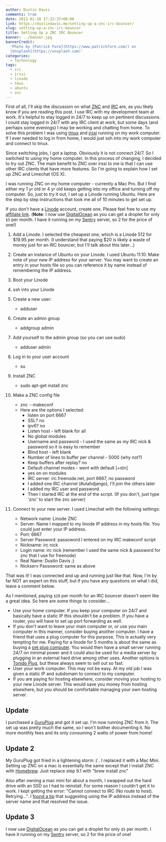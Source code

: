 ```yaml
---
author: Dustin Davis
comments: true
date: 2012-01-20 17:22:37+00:00
link: https://dustindavis.me/setting-up-a-znc-irc-bouncer/
slug: setting-up-a-znc-irc-bouncer
title: Setting Up a ZNC IRC Bouncer
banner: ../banner.jpg
bannerCredit:
  'Photo by [Patrick Fore](https://www.patrickfore.com/) on
  [Unsplash](https://unsplash.com)'
categories:
  - Technology
tags:
  - irc
  - irssi
  - linode
  - tmux
  - ubuntu
  - znc
---
```


First of all, I'll skip the discussion on what [ZNC](http://wiki.znc.in/ZNC) and
[IRC](http://en.wikipedia.org/wiki/Internet_Relay_Chat) are, as you likely know
if you are reading this post. I use IRC with my development team at work. It's
helpful to stay logged in 24/7 to keep up on pertinent discussions. I could stay
logged in 24/7 with any IRC client at work, but some days (and perhaps some
evenings) I may be working and chatting from home. To solve this problem I was
using [tmux](http://tmux.sourceforge.net/) and [irssi](http://irssi.org/)
running on my work computer. If I ever needed to log in from home, I would just
ssh into my work computer and connect to tmux.

Since switching jobs, I got a laptop. Obviously it is not connect 24/7. So I
switched to using my home computer. In this process of changing, I decided to
try out ZNC. The main benefit to ZNC over irssi to me is that I can use other
IRC clients that have more features. So I'm going to explain how I set up ZNC
and Limechat (OS X).

I was running ZNC on my home computer - currently a Mac Pro. But I find either
my 1 yr old or 4 yr old keeps getting into my office and turning off my
computer. So, just to try it out, I set up a Linode running Ubuntu. Here are the
step by step instructions that took me all of 10 minutes to get set up.

If you don't have a
[Linode](http://www.linode.com/?r=0e672eb6d53973f0ac51b6d8e95a067f55a676bb)
account, create one. Please feel free to use my
[affiliate link](http://www.linode.com/?r=0e672eb6d53973f0ac51b6d8e95a067f55a676bb).
(**Note**: I now use
[DigitalOcean](https://www.digitalocean.com/?refcode=f1688368903d) as you can
get a droplet for only `$5` per month. I have it running on my
[Sentry](http://dustindavis.me/setting-up-your-own-sentry-server.html) server,
so 2 for the price of one!)

1. Add a Linode. I selected the cheapest one, which is a Linode 512 for
   $19.95 per month. (I understand that paying $20 is likely a waste of money
   just for an IRC bouncer, but I'll talk about this later...)

2. Create an instance of Ubuntu on your Linode. I used Ubuntu 11.10. Make note
   of your new IP address for your server. You may want to create an entry in
   your hosts file so you can reference it by name instead of remembering the IP
   address.
3. Boot your Linode
4. ssh into your Linode
5. Create a new user:
   - adduser <username>
6. Create an admin group
   - addgroup admin
7. Add yourself to the admin group (so you can use sudo)
   - adduser <username> admin
8. Log in to your user account
   - su <username>
9. Install ZNC
   - sudo apt-get install znc
10. Make a ZNC config file
    - znc --makeconf
    - Here are the options I selected:
      - listen on port 6667
      - SSL? no
      - ipv6? no
      - Listen host - left blank for all
      - No global modules
      - Username and password - I used the same as my IRC nick & password so it
        is easy to remember
      - Blind host - left blank
      - Number of lines to buffer per channel - 5000 (why not?)
      - Keep buffers after replay? no
      - Default channel modes - went with default [+stn]
      - yes on on modules
      - IRC server: irc.freenode.net, port 6667, no password
      - I added one IRC channel (#utahdjango), I'll join the others later
      - I added my IRC user and password.
      - Then I started IRC at the end of the script. (If you don't, just type
        'znc' to start the znc server)
11. Connect to your new server. I used Limechat with the following settings:
    - Network name: Linode ZNC
    - Server: Name I mapped to my linode IP address in my hosts file. You could
      just enter your IP address.
    - Port: 6667
    - Server Password: passoword I entered on my IRC makeconf script
    - Nickname: irc nick
    - Login name: irc nick (remember I used the same nick & password for znc
      that I use for freenode)
    - Real Name: Dustin Davis ;)
    - Nickserv Passoword: same as above

That was it! I was connected and up and running just like that. Now, I'm by far
NOT an expert on this stuff, but if you have any questions on what I did, leave
a comment below.

As I mentioned, paying `$20` per month for an IRC bouncer doesn't seem like a
great idea. So here are some things to consider...

- Use your home computer. If you keep your computer on 24/7 and basically have a
  static IP this shouldn't be a problem. If you have a router, you will have to
  set up port forwarding as well.
- If you don't want to leave your main computer or, or use you main computer in
  this manner, consider buying another computer. I have a friend that uses a
  plug computer for this purpose. This is actually very tempting for me. Paying
  for a linode for 5 months is about the same as buying a
  [`$99` plug computer](http://www.globalscaletechnologies.com/p-22-sheevaplug-dev-kit-us.aspx).
  You would then have a small server running 24/7 on minimal power and it could
  also be used for a media server by plugging in an external hard drive among
  other uses. Another options is [Tonido Plug](http://www.tonidoplug.com/), but
  these always seem to sell out so fast.
- User your work computer. This may not be easy. At my old job I was given a
  static IP and subdomain to connect to my computer.
- If you are paying for hosting elsewhere, consider moving your hosting to your
  new Linode server. This would save you money from hosting elsewhere, but you
  should be comfortable managing your own hosting server.

## Update

I purchased a
[GuruPlug](http://www.globalscaletechnologies.com/t-guruplugdetails.aspx) and
got it set up. I'm now running ZNC from it. The set up was pretty much the same,
so I won't bother documenting it. No more monthly fees and its only consuming 2
watts of power from home!

## Update 2

My GuruPlug got fried in a lightening storm :( . I replaced it with a Mac Mini.
Setting up ZNC on a mac is essentially the same except that I install ZNC with
[Homebrew](http://mxcl.github.com/homebrew/). Just replace step 9.1 with "brew
install znc"

Also after owning a mac mini for about a month, I swapped out the hard drive
with an SSD so I had to reinstall. For some reason I couldn't get it to work. I
kept getting the error: "Cannot connect to IRC (No route to host). Retrying...".
I
[found a tip](http://wiki.amahi.org/index.php/ZNC#Can.27t_connect_to_server_.28No_route_to_host.29)
that suggesting using the IP address instead of the server name and that
resolved the issue.

## Update 3

I now use [DigitalOcean](https://www.digitalocean.com/?refcode=f1688368903d) as
you can get a droplet for only `$5` per month. I have it running on my
[Sentry](http://dustindavis.me/setting-up-your-own-sentry-server.html) server,
so 2 for the price of one!

